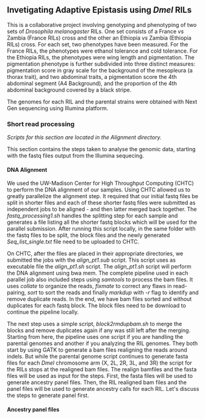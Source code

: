 ## Invetigating Adaptive Epistasis using *Dmel* RILs

This is a collaborative project involving genotyping and phenotyping of two sets of *Drosophila melanogaster* RILs. One set consists of a France *vs* Zambia (France RILs) cross and the other an Ethiopia *vs* Zambia (Ethiopia RILs) cross. For each set, two phenotypes have been measured. For the France RILs, the phenotypes were ethanol tolerance and cold tolerance. For the Ethiopia RILs, the phenotypes were wing length and pigmentation. The pigmentation phenotype is further subdivided into three distinct measures: pigmentation score in gray scale for the background of the mesopleura (a thorax trait), and two abdominal traits, a pigmentation score the 4th abdominal segment (A4 Background), and the proportion of the 4th abdominal background covered by a black stripe.

The genomes for each RIL and the parental strains were obtained with Next Gen sequencing using Illumina platform.

### Short read processing
*Scripts for this section are located in the Alignment directory.*

This section contains the steps taken to analyse the genomic data, starting with the fastq files output from the Illumina sequecing.

#### DNA Alignment
We used the UW-Madison Center for High Throughput Computing (CHTC) to perform the DNA alignment of our samples. Using CHTC allowed us to greatly parallelize the alignment step. It required that our initial fastq files be split in shorter files and each of these shorter fastq files were submitted as independent jobs to be aligned - and then latter merged back together. The *fastq_processing1.sh* handles the splitting step for each sample and generates a file listing all the shorter fastq blocks which will be used for the parallel submission. After running this script locally, in the same folder with the fastq files to be split, the block files and the newly generated *Seq_list_single.txt* file need to be uploaded to CHTC.

On CHTC, after the files are placed in their appropriate directories, we submitted the jobs with the *align_pt1.sub* script. This script uses as executable file the *align_pt1.sh* script. The *align_pt1.sh* script will perform the DNA alignment using bwa mem. The complete pipeline used in each parallel job also included steps using *samtools* to process the bam files. It uses *collate* to organize the reads, *fixmate* to correct any flaws in read-pairing, *sort* to sort the reads and finally *markdup* with *-r* flag to identify and remove duplicate reads. In the end, we have bam files sorted and without duplicates for each fastq block. The block files need to be download to continue the pipeline locally.

The next step uses a simple script, *block2rmdupbam.sh* to merge the blocks and remove duplicates again if any was still left after the merging. Starting from here, the pipeline uses one script if you are handling the parental genomes and another if you analyzing the RIL genomes. They both start by using GATK to generate a bam files realigning the reads around indels. But while the parental genome script continues to generate fasta files for each *Dmel* chromosome arm (X, 2L, 2R, 3L, and 3R) the script for the RILs stops at the realigned bam files. The realign bamfiles and the fasta files will be used as input for the steps. First, the fasta files will be used to generate ancestry panel files. Then, the RIL realigned bam files and the panel files will be used to generate ancestry calls for each RIL. Let's discuss the steps to generate panel first.

#### Ancestry panel files